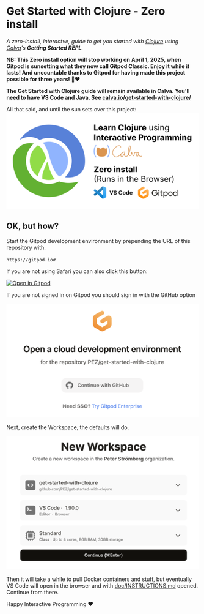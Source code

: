 # Get Started with Clojure - Zero install

_A zero-install, interactve, guide to get you started with [Clojure](https://clojure.org/) using [Calva](https://calva.io/)'s **Getting Started REPL**._

**NB: This Zero install option will stop working on April 1, 2025, when Gitpod is sunsetting what they now call Gitpod Classic. Enjoy it while it lasts! And uncountable thanks to Gitpod for having made this project possible for three years! 🙏❤️**

**The Get Started with Clojure guide will remain available in Calva. You'll need to have VS Code and Java. See [calva.io/get-started-with-clojure/](https://calva.io/get-started-with-clojure/)**

All that said, and until the sun sets over this project:
![Clojure and Calva](doc/get-started-with-clojure-gitpod-header.png)

## OK, but how?

Start the Gitpod development environment by prepending the URL of this repository with:

`https://gitpod.io#`

If you are not using Safari you can also click this button:

[![Open in Gitpod](https://gitpod.io/button/open-in-gitpod.svg)](https://gitpod.io/from-referrer/)

If you are not signed in on Gitpod you should sign in with the GitHub option

![Sign in to Gitpod with your GitHub account](doc/gitpod-sign-in.png)

Next, create the Workspace, the defaults will do.

![Create Gitpod Workspace](doc/gitpod-new-workspace.png)

Then it will take a while to pull Docker containers and stuff, but eventually VS Code will open in the browser and with [doc/INSTRUCTIONS.md](doc/INSTRUCTIONS.md) opened. Continue from there.

Happy Interactive Programming ❤️